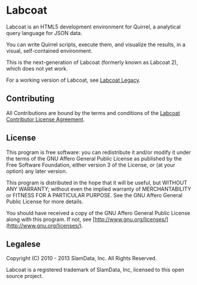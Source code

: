# Labcoat

Labcoat is an HTML5 development environment for Quirrel, a analytical query language for JSON data.

You can write Quirrel scripts, execute them, and visualize the results, in a visual, self-contained environment.

This is the next-generation of Labcoat (formerly known as Labcoat 2), which does not yet work.

For a working version of Labcoat, see [Labcoat Legacy](http://github.com/precog/labcoat-legacy).

## Contributing

All Contributions are bound by the terms and conditions of the [Labcoat
Contributor License Agreement](CLA.md).

## License

This program is free software: you can redistribute it and/or modify it
under the terms of the GNU Affero General Public License as published by
the Free Software Foundation, either version 3 of the License, or (at
your option) any later version.

This program is distributed in the hope that it will be useful, but
WITHOUT ANY WARRANTY; without even the implied warranty of
MERCHANTABILITY or FITNESS FOR A PARTICULAR PURPOSE. See the GNU Affero
General Public License for more details.

You should have received a copy of the GNU Affero General Public License
along with this program. If not, see [http://www.gnu.org/licenses/](http://www.gnu.org/licenses/).

## Legalese

Copyright (C) 2010 - 2013 SlamData, Inc. All Rights Reserved. 

Labcoat is a registered trademark of SlamData, Inc, licensed to this open 
source project.
